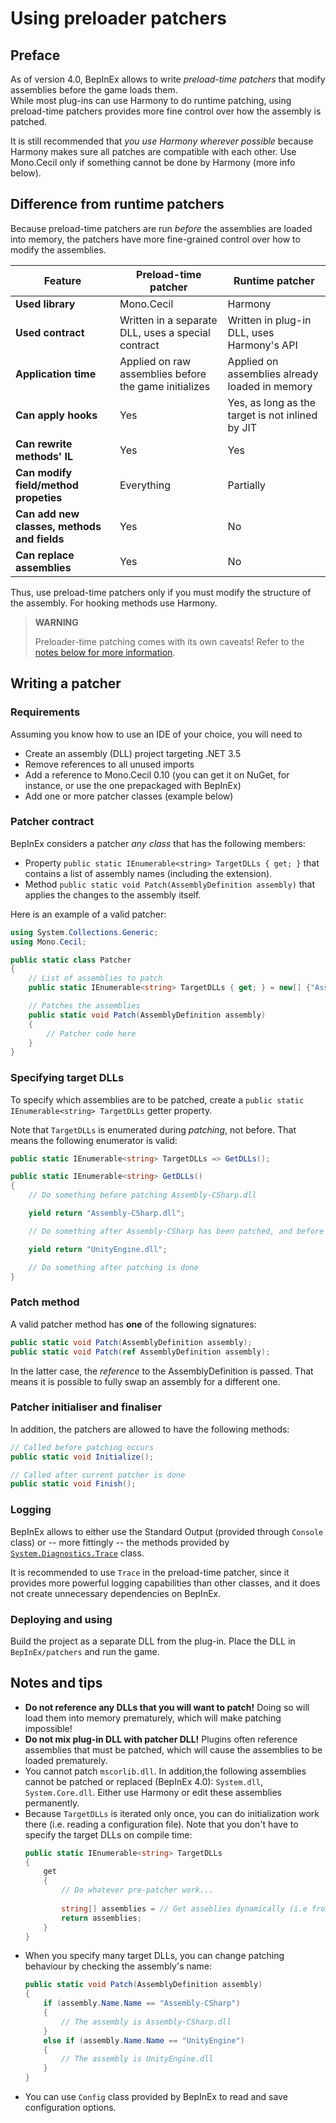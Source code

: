 # Using preloader patchers

## Preface

As of version 4.0, BepInEx allows to write *preload-time patchers* that modify assemblies before the game loads them.  
While most plug-ins can use Harmony to do runtime patching, using preload-time patchers provides more fine control over how the assembly is patched.

It is still recommended that *you use Harmony wherever possible* because Harmony makes sure all patches are compatible with each other. Use Mono.Cecil only if something cannot be done by Harmony (more info below).

## Difference from runtime patchers

Because preload-time patchers are run *before* the assemblies are loaded into memory, the patchers have more fine-grained control over how to modify the assemblies.

Feature | Preload-time patcher | Runtime patcher
--- | --- | ---
**Used library** | Mono.Cecil | Harmony
**Used contract** | Written in a separate DLL, uses a special contract | Written in plug-in DLL, uses Harmony's API
**Application time** | Applied on raw assemblies before the game initializes | Applied on assemblies already loaded in memory
**Can apply hooks** | Yes | Yes, as long as the target is not inlined by JIT
**Can rewrite methods' IL** | Yes | Yes
**Can modify field/method propeties** | Everything | Partially
**Can add new classes, methods and fields** | Yes | No
**Can replace assemblies** | Yes | No

Thus, use preload-time patchers only if you must modify the structure of the assembly. For hooking methods use Harmony.

> **WARNING**
>
> Preloader-time patching comes with its own caveats! Refer to the [notes below for more information](#notes-and-tips).

## Writing a patcher

### Requirements

Assuming you know how to use an IDE of your choice, you will need to

* Create an assembly (DLL) project targeting .NET 3.5
* Remove references to all unused imports
* Add a reference to Mono.Cecil 0.10 (you can get it on NuGet, for instance, or use the one prepackaged with BepInEx)
* Add one or more patcher classes (example below)

### Patcher contract

BepInEx considers a patcher *any class* that has the following members:

* Property `public static IEnumerable<string> TargetDLLs { get; }` that contains a list of assembly names (including the extension).
* Method `public static void Patch(AssemblyDefinition assembly)` that applies the changes to the assembly itself.

Here is an example of a valid patcher:

```csharp
using System.Collections.Generic;
using Mono.Cecil;

public static class Patcher
{
    // List of assemblies to patch
    public static IEnumerable<string> TargetDLLs { get; } = new[] {"Assembly-CSharp.dll"};

    // Patches the assemblies
    public static void Patch(AssemblyDefinition assembly)
    {
        // Patcher code here
    }
}
```

### Specifying target DLLs

To specify which assemblies are to be patched, create a `public static IEnumerable<string> TargetDLLs` getter property.  

Note that `TargetDLLs` is enumerated during *patching*, not before. That means the following enumerator is valid:

```csharp
public static IEnumerable<string> TargetDLLs => GetDLLs();

public static IEnumerable<string> GetDLLs()
{
    // Do something before patching Assembly-CSharp.dll

    yield return "Assembly-CSharp.dll";

    // Do something after Assembly-CSharp has been patched, and before UnityEngine.dll has been patched

    yield return "UnityEngine.dll";

    // Do something after patching is done
}
```

### Patch method

A valid patcher method has **one** of the following signatures:

```csharp
public static void Patch(AssemblyDefinition assembly);
public static void Patch(ref AssemblyDefinition assembly);
```

In the latter case, the *reference* to the AssemblyDefinition is passed. That means it is possible to fully swap an assembly for a different one.

### Patcher initialiser and finaliser

In addition, the patchers are allowed to have the following methods:

```csharp
// Called before patching occurs
public static void Initialize();

// Called after current patcher is done
public static void Finish();
```

### Logging

BepInEx allows to either use the Standard Output (provided through `Console` class) or -- more fittingly -- the methods provided by [`System.Diagnostics.Trace`](https://msdn.microsoft.com/en-us/library/system.diagnostics.trace(v=vs.110).aspx) class.

It is recommended to use `Trace` in the preload-time patcher, since it provides more powerful logging capabilities than other classes, and it does not create unnecessary dependencies on BepInEx.

### Deploying and using

Build the project as a separate DLL from the plug-in. Place the DLL in `BepInEx/patchers` and run the game.

## Notes and tips

* **Do not reference any DLLs that you will want to patch!** Doing so will load them into memory prematurely, which will make patching impossible!
* **Do not mix plug-in DLL with patcher DLL!** Plugins often reference assemblies that must be patched, which will cause the assemblies to be loaded prematurely.
* You cannot patch `mscorlib.dll`. In addition,the following assemblies cannot be patched or replaced (BepInEx 4.0): `System.dll`, `System.Core.dll`. Either use Harmony or edit these assemblies permanently.
* Because `TargetDLLs` is iterated only once, you can do initialization work there (i.e. reading a configuration file).
    Note that you don't have to specify the target DLLs on compile time:
    ```csharp
    public static IEnumerable<string> TargetDLLs 
    { 
        get 
        {
            // Do whatever pre-patcher work...
            
            string[] assemblies = // Get asseblies dynamically (i.e from configuration file);
            return assemblies;
        } 
    }
    ```
* When you specify many target DLLs, you can change patching behaviour by checking the assembly's name:
    ```csharp
    public static void Patch(AssemblyDefinition assembly)
    {
        if (assembly.Name.Name == "Assembly-CSharp")
        {
            // The assembly is Assembly-CSharp.dll
        }
        else if (assembly.Name.Name == "UnityEngine")
        {
            // The assembly is UnityEngine.dll
        }
    }
    ```
* You can use `Config` class provided by BepInEx to read and save configuration options.